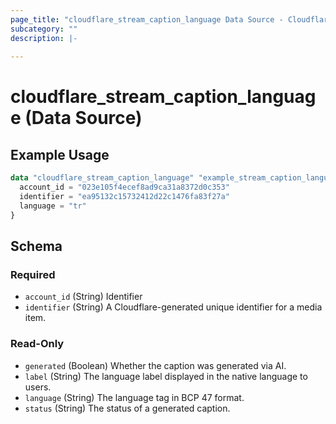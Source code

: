 ```yaml
---
page_title: "cloudflare_stream_caption_language Data Source - Cloudflare"
subcategory: ""
description: |-
  
---
```


# cloudflare_stream_caption_language (Data Source)



## Example Usage

```terraform
data "cloudflare_stream_caption_language" "example_stream_caption_language" {
  account_id = "023e105f4ecef8ad9ca31a8372d0c353"
  identifier = "ea95132c15732412d22c1476fa83f27a"
  language = "tr"
}
```

<!-- schema generated by tfplugindocs -->
## Schema

### Required

- `account_id` (String) Identifier
- `identifier` (String) A Cloudflare-generated unique identifier for a media item.

### Read-Only

- `generated` (Boolean) Whether the caption was generated via AI.
- `label` (String) The language label displayed in the native language to users.
- `language` (String) The language tag in BCP 47 format.
- `status` (String) The status of a generated caption.


